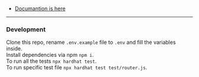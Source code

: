 * [Documantion is here](./docs/docs.md)  

---

### Development
Clone this repo, rename `.env.example` file to `.env` and fill the variables inside.  
Install dependencies via npm `npm i`.  
To run all the tests `npx hardhat test`.  
To run specific test file `npx hardhat test test/router.js`.  